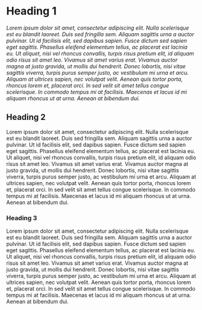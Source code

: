 # Heading 1
*Lorem ipsum dolor sit amet, consectetur adipiscing elit. Nulla scelerisque est eu blandit laoreet. Duis sed fringilla sem. Aliquam sagittis urna a auctor pulvinar. Ut id facilisis elit, sed dapibus sapien. Fusce dictum sed sapien eget sagittis. Phasellus eleifend elementum tellus, ac placerat est lacinia eu. Ut aliquet, nisi vel rhoncus convallis, turpis risus pretium elit, id aliquam odio risus sit amet leo. Vivamus sit amet varius erat. Vivamus auctor magna at justo gravida, ut mollis dui hendrerit. Donec lobortis, nisi vitae sagittis viverra, turpis purus semper justo, ac vestibulum mi urna et arcu. Aliquam at ultrices sapien, nec volutpat velit. Aenean quis tortor porta, rhoncus lorem et, placerat orci. In sed velit sit amet tellus congue scelerisque. In commodo tempus mi at facilisis. Maecenas et lacus id mi aliquam rhoncus ut at urna. Aenean at bibendum dui.*
## Heading 2
Lorem ipsum dolor sit amet, consectetur adipiscing elit. Nulla scelerisque est eu blandit laoreet. Duis sed fringilla sem. Aliquam sagittis urna a auctor pulvinar. Ut id facilisis elit, sed dapibus sapien. Fusce dictum sed sapien eget sagittis. Phasellus eleifend elementum tellus, ac placerat est lacinia eu. Ut aliquet, nisi vel rhoncus convallis, turpis risus pretium elit, id aliquam odio risus sit amet leo. Vivamus sit amet varius erat. Vivamus auctor magna at justo gravida, ut mollis dui hendrerit. Donec lobortis, nisi vitae sagittis viverra, turpis purus semper justo, ac vestibulum mi urna et arcu. Aliquam at ultrices sapien, nec volutpat velit. Aenean quis tortor porta, rhoncus lorem et, placerat orci. In sed velit sit amet tellus congue scelerisque. In commodo tempus mi at facilisis. Maecenas et lacus id mi aliquam rhoncus ut at urna. Aenean at bibendum dui.
### Heading 3
Lorem ipsum dolor sit amet, consectetur adipiscing elit. Nulla scelerisque est eu blandit laoreet. Duis sed fringilla sem. Aliquam sagittis urna a auctor pulvinar. Ut id facilisis elit, sed dapibus sapien. Fusce dictum sed sapien eget sagittis. Phasellus eleifend elementum tellus, ac placerat est lacinia eu. Ut aliquet, nisi vel rhoncus convallis, turpis risus pretium elit, id aliquam odio risus sit amet leo. Vivamus sit amet varius erat. Vivamus auctor magna at justo gravida, ut mollis dui hendrerit. Donec lobortis, nisi vitae sagittis viverra, turpis purus semper justo, ac vestibulum mi urna et arcu. Aliquam at ultrices sapien, nec volutpat velit. Aenean quis tortor porta, rhoncus lorem et, placerat orci. In sed velit sit amet tellus congue scelerisque. In commodo tempus mi at facilisis. Maecenas et lacus id mi aliquam rhoncus ut at urna. Aenean at bibendum dui.
